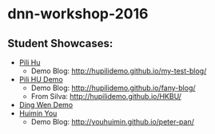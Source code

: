 # dnn-workshop-2016

## Student Showcases:

   * [Pili Hu](https://github.com/hupilidemo)
      * Demo Blog: http://hupilidemo.github.io/my-test-blog/
   * [Pili HU Demo](https://github.com/hupilidemo)
      * Demo Blog: http://hupilidemo.github.io/fany-blog/
      * From Silva: http://hupilidemo.github.io/HKBU/
   * [Ding Wen Demo](http://mozziegoround.github.io/mainpage/)
  * [Huimin You](https://github.com/youhuimin)
      * Demo Blog: http://youhuimin.github.io/peter-pan/
